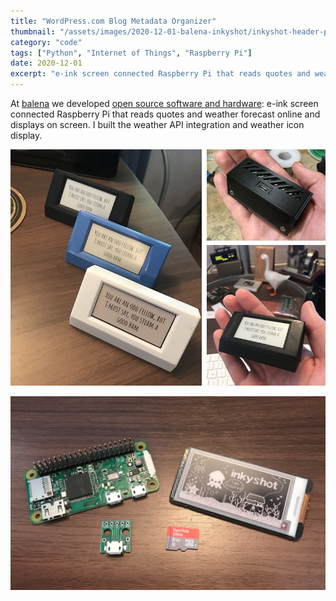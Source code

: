 ```yaml
---
title: "WordPress.com Blog Metadata Organizer"
thumbnail: "/assets/images/2020-12-01-balena-inkyshot/inkyshot-header-photo.jpg"
category: "code"
tags: ["Python", "Internet of Things", "Raspberry Pi"]
date: 2020-12-01
excerpt: "e-ink screen connected Raspberry Pi that reads quotes and weather forecast online and displays on screen. I built the weather API integration and weather icon display."
---
```


At [balena](https://www.balena.io) we developed [open source software and hardware](https://github.com/balena-io-experimental/inkyshot): e-ink screen connected Raspberry Pi that reads quotes and weather forecast online and displays on screen. I built the weather API integration and weather icon display.

![Quote of the day](/assets/images/2020-12-01-balena-inkyshot/inkyshot-header-photo.jpg)

![Hardware](/assets/images/2020-12-01-balena-inkyshot/inkyshot-hardware-photo.jpg)

